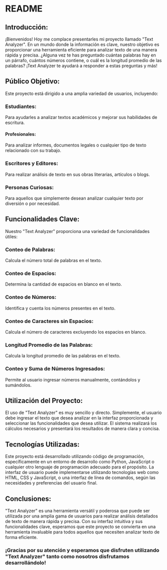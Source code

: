 # README

## Introducción:
¡Bienvenidos! Hoy me complace presentarles mi proyecto llamado "Text Analyzer". En un mundo donde la información es clave, nuestro objetivo es proporcionar una herramienta eficiente para analizar texto de una manera rápida y precisa. ¿Alguna vez te has preguntado cuántas palabras hay en un párrafo, cuántos números contiene, o cuál es la longitud promedio de las palabras? ¡Text Analyzer te ayudará a responder a estas preguntas y más!

## Público Objetivo:
Este proyecto está dirigido a una amplia variedad de usuarios, incluyendo:

### Estudiantes:
Para ayudarles a analizar textos académicos y mejorar sus habilidades de escritura.
#### Profesionales:
Para analizar informes, documentos legales o cualquier tipo de texto relacionado con su trabajo.
### Escritores y Editores:
Para realizar análisis de texto en sus obras literarias, artículos o blogs.
### Personas Curiosas:
Para aquellos que simplemente desean analizar cualquier texto por diversión o por necesidad.

## Funcionalidades Clave:

Nuestro "Text Analyzer" proporciona una variedad de funcionalidades útiles:

### Conteo de Palabras: 
Calcula el número total de palabras en el texto.
### Conteo de Espacios: 
Determina la cantidad de espacios en blanco en el texto.
### Conteo de Números:
Identifica y cuenta los números presentes en el texto.
### Conteo de Caracteres sin Espacios:
Calcula el número de caracteres excluyendo los espacios en blanco.
### Longitud Promedio de las Palabras: 
Calcula la longitud promedio de las palabras en el texto.
### Conteo y Suma de Números Ingresados:
Permite al usuario ingresar números manualmente, contándolos y sumándolos.

## Utilización del Proyecto:

El uso de "Text Analyzer" es muy sencillo y directo. Simplemente, el usuario debe ingresar el texto que desea analizar en la interfaz proporcionada y seleccionar las funcionalidades que desea utilizar. El sistema realizará los cálculos necesarios y presentará los resultados de manera clara y concisa.

## Tecnologías Utilizadas:
Este proyecto está desarrollado utilizando código de programación, específicamente en un entorno de desarrollo como Python, JavaScript o cualquier otro lenguaje de programación adecuado para el propósito. La interfaz de usuario puede implementarse utilizando tecnologías web como HTML, CSS y JavaScript, o una interfaz de línea de comandos, según las necesidades y preferencias del usuario final.

## Conclusiones:
"Text Analyzer" es una herramienta versátil y poderosa que puede ser utilizada por una amplia gama de usuarios para realizar análisis detallados de texto de manera rápida y precisa. Con su interfaz intuitiva y sus funcionalidades clave, esperamos que este proyecto se convierta en una herramienta invaluable para todos aquellos que necesiten analizar texto de forma eficiente.

### ¡Gracias por su atención y esperamos que disfruten utilizando "Text Analyzer" tanto como nosotros disfrutamos desarrollándolo!





